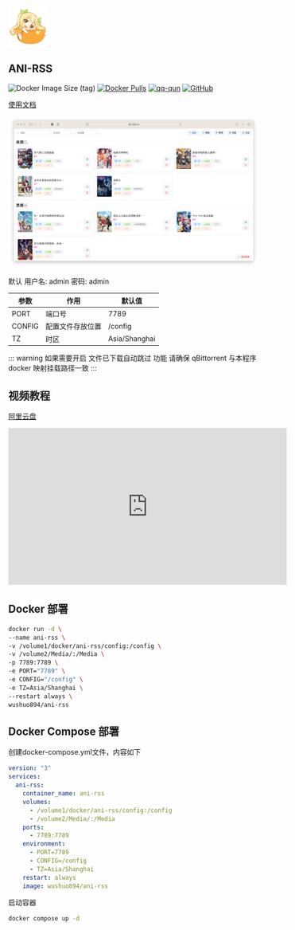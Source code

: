 <img alt="mikan-pic.png" height="80" width="80" src="./image/mikan-pic.png"/>

## ANI-RSS

<div>

![Docker Image Size (tag)](https://img.shields.io/docker/image-size/wushuo894/ani-rss/latest)
[![Docker Pulls](https://img.shields.io/docker/pulls/wushuo894/ani-rss)](https://hub.docker.com/r/wushuo894/ani-rss)
[![qq-qun](https://img.shields.io/static/v1?label=QQ%E7%BE%A4&message=171563627&color=blue)](http://qm.qq.com/cgi-bin/qm/qr?_wv=1027&k=_EKAkxs6Ld4fWcMNAbUQzcp4tv20vjVH&authKey=KG3GAsZfKQosbAWkks%2FbEj0LCGwxoeLJ3DTU0loHkGdHLqHYgJNv3%2BmSERmYt47b&noverify=0&group_code=171563627)
[![GitHub](https://img.shields.io/badge/-GitHub-181717?logo=github)](https://github.com/wushuo894/ani-rss)
</div>

[使用文档](https://docs.wushuo.top/docs)

![Xnip2024-11-05_05-31-50.png](./image/Xnip2024-11-05_05-31-50.png)

默认 用户名: admin 密码: admin

| 参数     | 作用       | 默认值           |
|--------|----------|---------------|
| PORT   | 端口号      | 7789          |
| CONFIG | 配置文件存放位置 | /config       |
| TZ     | 时区       | Asia/Shanghai |

::: warning
如果需要开启 文件已下载自动跳过 功能 请确保 qBittorrent 与本程序 docker 映射挂载路径一致
:::

## 视频教程

[阿里云盘](https://www.alipan.com/s/eqt2XLZJThu)

<iframe width="560" height="315" src="https://www.youtube.com/embed/y9-mgvnSnxs?si=CCz_58LaZu3mbpr5" title="YouTube video player" frameborder="0" allow="accelerometer; autoplay; clipboard-write; encrypted-media; gyroscope; picture-in-picture; web-share" referrerpolicy="strict-origin-when-cross-origin" allowfullscreen></iframe>

## Docker 部署

```bash
docker run -d \
--name ani-rss \
-v /volume1/docker/ani-rss/config:/config \
-v /volume2/Media/:/Media \
-p 7789:7789 \
-e PORT="7789" \
-e CONFIG="/config" \
-e TZ=Asia/Shanghai \
--restart always \
wushuo894/ani-rss
```

## Docker Compose 部署

创建docker-compose.yml文件，内容如下

```yaml
version: "3"
services:
  ani-rss:
    container_name: ani-rss
    volumes:
      - /volume1/docker/ani-rss/config:/config
      - /volume2/Media/:/Media
    ports:
      - 7789:7789
    environment:
      - PORT=7789
      - CONFIG=/config
      - TZ=Asia/Shanghai
    restart: always
    image: wushuo894/ani-rss
```

启动容器

```bash
docker compose up -d
```

